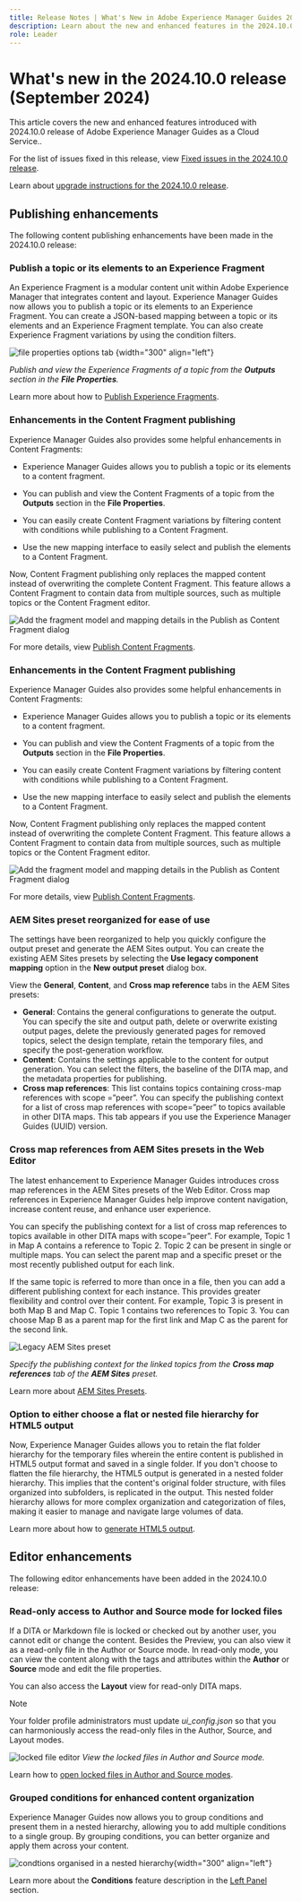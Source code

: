 ```yaml
---
title: Release Notes | What's New in Adobe Experience Manager Guides 2024.10.0release
description: Learn about the new and enhanced features in the 2024.10.0 release of Adobe Experience Manager Guides
role: Leader
---
```

# What's new in the 2024.10.0 release (September 2024)

This article covers the new and enhanced features introduced with 2024.10.0 release of Adobe Experience Manager Guides as a Cloud Service..

For the list of issues fixed in this release, view [Fixed issues in the 2024.10.0 release](fixed-issues-2024-10-0.md).

Learn about [upgrade instructions for the 2024.10.0  release](../release-info/upgrade-instructions-2024-10-0.md).


## Publishing enhancements 

The following content publishing enhancements have been made in the 2024.10.0  release: 

### Publish a topic or its elements to an Experience Fragment

An Experience Fragment is a modular content unit within Adobe Experience Manager that integrates content and layout. Experience Manager Guides now allows you to publish a topic or its elements to an Experience Fragment. You can create a JSON-based mapping between a topic or its elements and an Experience Fragment template. You can also create Experience Fragment variations by using the condition filters. 

   ![file properties options tab](./assets/file-properties-outputs-4-6.png) {width="300" align="left"}

*Publish and view the Experience Fragments of a topic from the **Outputs** section in the **File Properties**.*



 Learn more about how to [Publish Experience Fragments](../user-guide/publish-experience-fragment.md). 



### Enhancements in the Content Fragment publishing

Experience Manager Guides also provides some helpful enhancements in Content Fragments: 

- Experience Manager Guides allows you to publish a topic or its elements to a content fragment.

 - You can publish and view the Content Fragments of a topic from the **Outputs** section in the **File Properties**.


 - You can easily create Content Fragment variations by filtering content with conditions while publishing to a Content Fragment. 

- Use the new mapping interface to easily select and publish the elements to a Content Fragment. 

Now, Content Fragment publishing only replaces the mapped content instead of overwriting the complete Content Fragment. This feature allows a Content Fragment to contain data from multiple sources, such as multiple topics or the Content Fragment editor.

   ![Add the fragment model and mapping details in the Publish as Content Fragment dialog](assets/content-fragment-mapping.png)

   For more details, view [Publish Content Fragments](../user-guide/publish-content-fragment.md). 


### Enhancements in the Content Fragment publishing

Experience Manager Guides also provides some helpful enhancements in Content Fragments: 

- Experience Manager Guides allows you to publish a topic or its elements to a content fragment.

 - You can publish and view the Content Fragments of a topic from the **Outputs** section in the **File Properties**.


 - You can easily create Content Fragment variations by filtering content with conditions while publishing to a Content Fragment. 

- Use the new mapping interface to easily select and publish the elements to a Content Fragment. 

Now, Content Fragment publishing only replaces the mapped content instead of overwriting the complete Content Fragment. This feature allows a Content Fragment to contain data from multiple sources, such as multiple topics or the Content Fragment editor.

   ![Add the fragment model and mapping details in the Publish as Content Fragment dialog](assets/content-fragment-mapping.png)

   For more details, view [Publish Content Fragments](../user-guide/publish-content-fragment.md). 

### AEM Sites preset reorganized for ease of use

The settings have been reorganized to help you quickly configure the output preset and generate the AEM Sites output. 
You can create the existing AEM Sites presets by selecting the **Use legacy component mapping** option in the **New output preset** dialog box.

View the **General**, **Content**, and **Cross map reference** tabs in the AEM Sites presets:
- **General**: Contains the general configurations to generate the output. You can specify the site and output path, delete or overwrite existing output pages, delete the previously generated pages for removed topics, select the design template, retain the temporary files, and specify the post-generation workflow.
- **Content**: Contains the settings applicable to the content for output generation. You can select the filters, the baseline of the DITA map, and the metadata properties for publishing. 
- **Cross map references**: This list contains topics containing cross-map references with scope =”peer”. You can specify the publishing context for a list of cross map references with scope=”peer” to topics available in other DITA maps. This tab appears if you use the Experience Manager Guides (UUID) version.



### Cross map references from AEM Sites presets in the Web Editor

The latest enhancement to Experience Manager Guides introduces cross map references in the AEM Sites presets of the Web Editor.
Cross map references in Experience Manager Guides help improve content navigation, increase content reuse, and enhance user experience.


  You can specify the publishing context for a list of cross map references to topics available in other DITA maps with scope=”peer”. For example, Topic 1 in Map A contains a reference to Topic 2. Topic 2 can be present in single or multiple maps.  You can select the parent map and a specific preset or the most recently published output for each link.  

If the same topic is referred to more than once in a file, then you can add a different publishing context for each instance. This provides greater flexibility and control over their content. For example, Topic 3 is present in both Map B and Map C. Topic 1 contains two references to Topic 3. You can choose Map B as a parent map for the first link and Map C as the parent for the second link.

 ![Legacy AEM Sites preset](assets/aem-sites-legacy.png) 
 
 *Specify the publishing context for the linked topics from the **Cross map references** tab of the **AEM Sites** preset.*

Learn more about [AEM Sites Presets](../user-guide/generate-output-aem-site.md).

### Option to either choose a flat or nested file hierarchy for HTML5 output

Now, Experience Manager Guides allows you to retain the flat folder hierarchy for the temporary files wherein the entire content is published in HTML5 output format and saved in a single folder.
If you don't choose to flatten the file hierarchy, the HTML5 output is generated in a nested folder hierarchy. This implies that the content's original folder structure, with files organized into subfolders, is replicated in the output. This nested folder hierarchy allows for more complex organization and categorization of files, making it easier to manage and navigate large volumes of data.


Learn more about how to [generate HTML5 output](../user-guide/generate-output-html5.md).


## Editor enhancements

The following editor enhancements have been added in the 2024.10.0 release:

### Read-only access to Author and Source mode for locked files

If a DITA or Markdown file is locked or checked out by another user, you cannot edit or change the content. Besides the Preview, you can also view it as a read-only file in the Author or Source mode. 
In read-only mode, you can view the content along with the tags and attributes within the **Author** or **Source** mode and edit the file properties.

You can also access the **Layout** view for read-only DITA maps. 
 >[!NOTE]
 >
 > Your folder profile administrators must update *ui_config.json* so that you can harmoniously access the read-only files in the Author, Source, and Layout modes.

![locked file editor](./assets/locked-file-editor.png)
*View the locked files in Author and Source mode.*


Learn how to [open locked files in Author and Source modes](../user-guide/web-editor-edit-topics.md#open-locked-files-in-author-and-source-modes).


### Grouped conditions for enhanced content organization

Experience Manager Guides now allows you to group conditions and present them in a nested hierarchy, allowing you to add multiple conditions to a single group. By grouping conditions, you can better organize and apply them across your content.

![condtions organised in a nested hierarchy](assets/conditions-nested-hierarchy.png){width="300" align="left"}

Learn more about the **Conditions** feature description in the [Left Panel](../user-guide/web-editor-features.md#id2051EA0M0HS) section.




